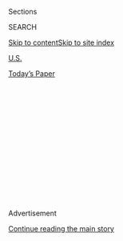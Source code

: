 <div id="app">

<div>

<div>

<div>

<div class="NYTAppHideMasthead css-1q2w90k e1suatyy0">

<div class="section css-ui9rw0 e1suatyy2">

<div class="css-eph4ug er09x8g0">

<div class="css-6n7j50">

</div>

<span class="css-1dv1kvn">Sections</span>

<div class="css-10488qs">

<span class="css-1dv1kvn">SEARCH</span>

</div>

[Skip to content](#site-content)[Skip to site
index](#site-index)

</div>

<div id="masthead-section-label" class="css-1wr3we4 eaxe0e00">

[U.S.](https://www.nytimes.com/section/us)

</div>

<div class="css-10698na e1huz5gh0">

</div>

</div>

<div id="masthead-bar-one" class="section hasLinks css-15hmgas e1csuq9d3">

<div class="css-uqyvli e1csuq9d0">

</div>

<div class="css-1uqjmks e1csuq9d1">

</div>

<div class="css-9e9ivx">

[](https://myaccount.nytimes.com/auth/login?response_type=cookie&client_id=vi)

</div>

<div class="css-1bvtpon e1csuq9d2">

[Today’s
Paper](https://www.nytimes.com/section/todayspaper)

</div>

</div>

</div>

</div>

<div data-aria-hidden="false">

<div id="site-content" data-role="main">

<div>

<div class="css-1aor85t" style="opacity:0.000000001;z-index:-1;visibility:hidden">

<div class="css-1hqnpie">

<div class="css-epjblv">

<span class="css-17xtcya">[U.S.](/section/us)</span><span class="css-x15j1o">|</span><span class="css-fwqvlz">Cash
Flowed to Clinton Foundation Amid Russian Uranium
Deal</span>

</div>

<div class="css-k008qs">

<div class="css-1iwv8en">

<span class="css-18z7m18"></span>

<div>

</div>

</div>

<span class="css-1n6z4y">https://nyti.ms/1DkztP8</span>

<div class="css-1705lsu">

<div class="css-4xjgmj">

<div class="css-4skfbu" data-role="toolbar" data-aria-label="Social Media Share buttons, Save button, and Comments Panel with current comment count" data-testid="share-tools">

  - 
  - 
  - 
  - 
    
    <div class="css-6n7j50">
    
    </div>

  - 
  - 

</div>

</div>

</div>

</div>

</div>

</div>

<div class="css-13pd83m">

</div>

<div id="top-wrapper" class="css-1sy8kpn">

<div id="top-slug" class="css-l9onyx">

Advertisement

</div>

[Continue reading the main
story](#after-top)

<div class="ad top-wrapper" style="text-align:center;height:100%;display:block;min-height:250px">

<div id="top" class="place-ad" data-position="top" data-size-key="top">

</div>

</div>

<div id="after-top">

</div>

</div>

<div id="sponsor-wrapper" class="css-1hyfx7x">

<div id="sponsor-slug" class="css-19vbshk">

Supported by

</div>

[Continue reading the main
story](#after-sponsor)

<div id="sponsor" class="ad sponsor-wrapper" style="text-align:center;height:100%;display:block">

</div>

<div id="after-sponsor">

</div>

</div>

<div class="css-1vkm6nb ehdk2mb0">

# Cash Flowed to Clinton Foundation Amid Russian Uranium Deal

</div>

<div class="css-79elbk" data-testid="photoviewer-wrapper">

<div class="css-z3e15g" data-testid="photoviewer-wrapper-hidden">

</div>

<div class="css-1a48zt4 ehw59r15" data-testid="photoviewer-children">

![<span class="css-16f3y1r e13ogyst0" data-aria-hidden="true">A Uranium
One sign that points to a 35,000-acre ranch owned by John Christensen,
near the town of Gillette, Wyo. Uranium One has the mining rights to Mr.
Christensen’s
property.</span><span class="css-cnj6d5 e1z0qqy90" itemprop="copyrightHolder"><span class="css-1ly73wi e1tej78p0">Credit...</span><span><span>Matthew
Staver for The New York
Times</span></span></span>](https://static01.nyt.com/images/2015/04/24/us/24URANIUM1/24URANIUM1-articleLarge.jpg?quality=75&auto=webp&disable=upscale)

</div>

</div>

<div class="css-xt80pu e12qa4dv0">

<div class="css-18e8msd">

<div class="css-vp77d3 epjyd6m0">

<div class="css-1baulvz">

By [<span class="css-1baulvz" itemprop="name">Jo
Becker</span>](http://www.nytimes.com/by/jo-becker) and
[<span class="css-1baulvz last-byline" itemprop="name">Mike
McIntire</span>](http://www.nytimes.com/by/mike-mcintire)

</div>

</div>

  - April 23,
    2015

  - 
    
    <div class="css-4xjgmj">
    
    <div class="css-d8bdto" data-role="toolbar" data-aria-label="Social Media Share buttons, Save button, and Comments Panel with current comment count" data-testid="share-tools">
    
      - 
      - 
      - 
      - 
        
        <div class="css-6n7j50">
        
        </div>
    
      - 
      - 
    
    </div>
    
    </div>

</div>

</div>

<div class="section meteredContent css-1r7ky0e" name="articleBody" itemprop="articleBody">

<div class="css-1fanzo5 StoryBodyCompanionColumn">

<div class="css-53u6y8">

The headline on the website Pravda trumpeted President Vladimir V.
Putin’s latest coup, its nationalistic fervor recalling an era when
its precursor served as the official mouthpiece of the Kremlin: “Russian
Nuclear Energy Conquers the World.”

The article, in January 2013, detailed how the Russian atomic energy
agency, Rosatom, had taken over a Canadian company with uranium-mining
stakes stretching from Central Asia to the American West. The deal made
Rosatom one of the world’s largest uranium producers and brought Mr.
Putin closer to his goal of controlling much of the global uranium
supply chain.

But the untold story behind that story is one that involves not just the
Russian president, but also a former American president and a woman who
would like to be the next one.

At the heart of the tale are several men, leaders of the Canadian mining
industry, who have been major donors to the charitable endeavors of
former President Bill Clinton and his family. Members of that group
built, financed and eventually sold off to the Russians a company that
would become known as Uranium One.

</div>

</div>

<div class="css-1fanzo5 StoryBodyCompanionColumn">

<div class="css-53u6y8">

Beyond mines in Kazakhstan that are among the most lucrative in the
world, the sale gave the Russians control of one-fifth of all uranium
production capacity in the United States. Since uranium is considered a
strategic asset, with implications for national security, the deal had
to be approved by a committee composed of representatives from a number
of United States government agencies. Among the agencies that eventually
signed off was the State Department, then headed by Mr. Clinton’s wife,
Hillary Rodham Clinton.

As the Russians gradually assumed control of Uranium One in three
separate transactions from 2009 to 2013, Canadian records show, a flow
of cash made its way to the Clinton Foundation. Uranium One’s chairman
used his family foundation to make four donations totaling $2.35
million. Those contributions were not publicly disclosed by the
Clintons, despite an agreement Mrs. Clinton had struck with the Obama
White House to publicly identify all donors. Other people with ties to
the company made donations as well.

And shortly after the Russians announced their intention to acquire a
majority stake in Uranium One, Mr. Clinton received $500,000 for a
Moscow speech from a Russian investment bank with links to the Kremlin
that was promoting Uranium One
stock.

<div class="css-79elbk" data-testid="photoviewer-wrapper">

<div class="css-z3e15g" data-testid="photoviewer-wrapper-hidden">

</div>

<div class="css-1a48zt4 ehw59r15" data-testid="photoviewer-children">

<div class="css-zgakxe erfvjey0">

<span class="css-1ly73wi e1tej78p0">Image</span>

<div class="css-zjzyr8">

<div data-testid="lazyimage-container" style="height:241.66666666666663px">

</div>

</div>

</div>

<span class="css-16f3y1r e13ogyst0" data-aria-hidden="true">Frank
Giustra, right, a mining financier, has donated $31.3 million to the
foundation run by former President Bill Clinton,
left.</span><span class="css-cnj6d5 e1z0qqy90" itemprop="copyrightHolder"><span class="css-1ly73wi e1tej78p0">Credit...</span><span>Joaquin
Sarmiento/Agence France-Presse — Getty Images</span></span>

</div>

</div>

At the time, both Rosatom and the United States government made promises
intended to ease concerns about ceding control of the company’s assets
to the Russians. Those promises have been repeatedly broken, records
show.

</div>

</div>

<div class="css-1fanzo5 StoryBodyCompanionColumn">

<div class="css-53u6y8">

The New York Times’s examination of the Uranium One deal is based on
dozens of interviews, as well as a review of public records and
securities filings in Canada, Russia and the United States. Some of the
connections between Uranium One and the Clinton Foundation were
unearthed by Peter Schweizer, a former fellow at the right-leaning
Hoover Institution and author of [the forthcoming book “Clinton
Cash.”](http://www.nytimes.com/2015/04/20/us/politics/new-book-clinton-cash-questions-foreign-donations-to-foundation.html "New York Times article")
Mr. Schweizer provided a preview of material in the book to The Times,
which scrutinized his information and built upon it with its own
reporting.

Whether the donations played any role in the approval of the uranium
deal is unknown. But the episode underscores the special ethical
challenges presented by the Clinton Foundation, headed by a former
president who relied heavily on foreign cash to accumulate $250 million
in assets even as his wife helped steer American foreign policy as
secretary of state, presiding over decisions with the potential to
benefit the foundation’s donors.

In a statement, Brian Fallon, a spokesman for Mrs. Clinton’s
presidential campaign, said no one “has ever produced a shred of
evidence supporting the theory that Hillary Clinton ever took action as
secretary of state to support the interests of donors to the Clinton
Foundation.” He emphasized that multiple United States agencies, as well
as the Canadian government, had signed off on the deal and that, in
general, such matters were handled at a level below the secretary. “To
suggest the State Department, under then-Secretary Clinton, exerted
undue influence in the U.S. government’s review of the sale of Uranium
One is utterly baseless,” he added.

American political campaigns are barred from accepting foreign
donations. But foreigners may give to foundations in the United States.
In the days since [Mrs. Clinton announced her
candidacy](http://www.nytimes.com/2015/04/13/us/politics/hillary-clinton-2016-presidential-campaign.html "New York Times articles")
for president, the Clinton Foundation has announced changes meant to
quell longstanding concerns about potential conflicts of interest in
such donations; it has limited donations from foreign governments, with
many, like Russia’s, barred from giving to all but its health care
initiatives. That policy stops short of a more stringent agreement
between Mrs. Clinton and the Obama administration that was in effect
while she was secretary of state.

Either way, the Uranium One deal highlights the limits of such
prohibitions. The foundation will continue to accept contributions from
foreign sources whose interests, like Uranium One’s, may overlap with
those of foreign governments, some of which may be at odds with the
United States.

When the Uranium One deal was approved, the geopolitical backdrop was
far different from today’s. The Obama administration was seeking to
“reset” strained relations with Russia. The deal was strategically
important to Mr. Putin, who shortly after the Americans gave their
blessing sat down for a staged interview with Rosatom’s chief executive,
Sergei Kiriyenko. “Few could have imagined in the past that we would own
20 percent of U.S. reserves,” Mr. Kiriyenko told Mr.
Putin.

</div>

</div>

<div class="css-1sngw6j">

[](https://www.nytimes.com/interactive/2015/04/23/us/clinton-foundation-donations-uranium-investors.html)

<div class="css-1eoytci">

![](https://static01.nyt.com/images/2015/04/23/us/clinton-foundation-donations-uranium-investors-1429749669022/clinton-foundation-donations-uranium-investors-1429749669022-videoLarge.png)

</div>

<div class="css-1rha1bf">

## Donations to the Clinton Foundation, and a Russian Uranium Takeover

Uranium investors gave millions to the Clinton Foundation while
Secretary of State Hillary Rodham Clinton’s office was involved in
approving a Russian bid for mining assets in Kazakhstan and the United
States.

</div>

</div>

<div class="css-1fanzo5 StoryBodyCompanionColumn">

<div class="css-53u6y8">

Now, after Russia’s annexation of Crimea and aggression in Ukraine, the
Moscow-Washington relationship is devolving toward Cold War levels, a
point several experts made in evaluating a deal so beneficial to Mr.
Putin, a man known to use energy resources to project power around the
world.

</div>

</div>

<div class="css-1fanzo5 StoryBodyCompanionColumn">

<div class="css-53u6y8">

“Should we be concerned? Absolutely,” said Michael McFaul, who served
under Mrs. Clinton as the American ambassador to Russia but said he had
been unaware of the Uranium One deal until asked about it. “Do we want
Putin to have a monopoly on this? Of course we don’t. We don’t want to
be dependent on Putin for anything in this climate.”

**A Seat at the Table**

The path to a Russian acquisition of American uranium deposits began in
2005 in Kazakhstan, where the Canadian mining financier Frank Giustra
orchestrated his first big uranium deal, with Mr. Clinton at his side.

The two men had flown aboard Mr. Giustra’s private jet to Almaty,
Kazakhstan, where they dined with the authoritarian president, Nursultan
A. Nazarbayev. Mr. Clinton handed the Kazakh president a propaganda coup
when he expressed support for Mr. Nazarbayev’s bid to head an
international elections monitoring group, undercutting American foreign
policy and criticism of Kazakhstan’s poor human rights record by, among
others, his wife, then a senator.

Within days of the visit, Mr. Giustra’s fledgling company, UrAsia Energy
Ltd., signed a preliminary deal giving it stakes in three uranium mines
controlled by the state-run uranium agency Kazatomprom.

If the Kazakh deal was a major victory, UrAsia did not wait long before
resuming the hunt. In 2007, it merged with Uranium One, a South African
company with assets in Africa and Australia, in what was described as a
$3.5 billion transaction. The new company, which kept the Uranium One
name, was controlled by UrAsia investors including Ian Telfer, a
Canadian who became chairman. Through a spokeswoman, Mr. Giustra, whose
personal stake in the deal was estimated at about $45 million, said he
sold his stake in 2007.

Soon, Uranium One began to snap up companies with assets in the United
States. In April 2007, it announced the purchase of a uranium mill in
Utah and more than 38,000 acres of uranium exploration properties in
four Western states, followed quickly by the acquisition of the Energy
Metals Corporation and its uranium holdings in Wyoming, Texas and Utah.
That deal made clear that Uranium One was intent on becoming “a
powerhouse in the United States uranium sector with the potential to
become the domestic supplier of choice for U.S. utilities,” the company
declared.

</div>

</div>

<div class="css-1fanzo5 StoryBodyCompanionColumn">

<div class="css-53u6y8">

<div class="css-79elbk" data-testid="photoviewer-wrapper">

<div class="css-z3e15g" data-testid="photoviewer-wrapper-hidden">

</div>

<div class="css-1a48zt4 ehw59r15" data-testid="photoviewer-children">

<div class="css-zgakxe erfvjey0">

<span class="css-1ly73wi e1tej78p0">Image</span>

<div class="css-zjzyr8">

<div data-testid="lazyimage-container" style="height:257.1333333333334px">

</div>

</div>

</div>

<span class="css-16f3y1r e13ogyst0" data-aria-hidden="true">Ian Telfer
was chairman of Uranium One and made large donations to the Clinton
Foundation.</span><span class="css-cnj6d5 e1z0qqy90" itemprop="copyrightHolder"><span class="css-1ly73wi e1tej78p0">Credit...</span><span>Galit
Rodan/Bloomberg, via Getty Images</span></span>

</div>

</div>

Still, the company’s story was hardly front-page news in the United
States — until early 2008, in the midst of Mrs. Clinton’s failed
presidential campaign, when The Times published an article revealing the
2005 trip’s link to Mr. Giustra’s Kazakhstan mining deal. It also
reported that several months later, Mr. Giustra had [donated $31.3
million](http://www.nytimes.com/2008/01/31/us/politics/31donor.html "New York Times article")
to Mr. Clinton’s foundation.

(In a statement issued after this article appeared online, Mr. Giustra
said he was “extremely proud” of his charitable work with Mr. Clinton,
and he urged the media to focus on poverty, health care and “the real
challenges of the world.”)

Though the 2008 article quoted the former head of Kazatomprom, Moukhtar
Dzhakishev, as saying that the deal required government approval and was
discussed at a dinner with the president, Mr. Giustra insisted that it
was a private transaction, with no need for Mr. Clinton’s influence with
Kazakh officials. He described his relationship with Mr. Clinton as
motivated solely by a shared interest in philanthropy.

As if to underscore the point, five months later Mr. Giustra held a
fund-raiser for the Clinton Giustra Sustainable Growth Initiative, a
project aimed at fostering progressive environmental and labor practices
in the natural resources industry, to which he had pledged $100 million.
The star-studded gala, at a conference center in Toronto, featured
performances by Elton John and Shakira and celebrities like Tom Cruise,
John Travolta and Robin Williams encouraging contributions from the many
so-called F.O.F.s — Friends of Frank — in attendance, among them Mr.
Telfer. In all, the evening generated $16 million in pledges, according
to an article in The Globe and Mail.

“None of this would have been possible if Frank Giustra didn’t have a
remarkable combination of caring and modesty, of vision and energy and
iron determination,” Mr. Clinton told those gathered, adding: “I love
this guy, and you should, too.”

But what had been a string of successes was about to hit a speed bump.

**Arrest and Progress**

By June 2009, a little over a year after the star-studded evening in
Toronto, Uranium One’s stock was in free-fall, down 40 percent. Mr.
Dzhakishev, the head of Kazatomprom, had just been arrested on charges
that he illegally sold uranium deposits to foreign companies, including
at least some of those won by Mr. Giustra’s UrAsia and now owned by
Uranium One.

</div>

</div>

<div class="css-1fanzo5 StoryBodyCompanionColumn">

<div class="css-53u6y8">

Publicly, the company tried to reassure shareholders. Its chief
executive, Jean Nortier, issued a confident statement calling the
situation a “complete misunderstanding.” He also contradicted Mr.
Giustra’s contention that the uranium deal had not required government
blessing. “When you do a transaction in Kazakhstan, you need the
government’s approval,” he said, adding that UrAsia had indeed received
that approval.

</div>

</div>

<div class="css-79elbk" data-testid="photoviewer-wrapper">

<div class="css-z3e15g" data-testid="photoviewer-wrapper-hidden">

</div>

<div class="css-1a48zt4 ehw59r15" data-testid="photoviewer-children">

![<span class="css-16f3y1r e13ogyst0" data-aria-hidden="true">Bill
Clinton met with Vladimir V. Putin in Moscow in
2010.</span><span class="css-cnj6d5 e1z0qqy90" itemprop="copyrightHolder"><span class="css-1ly73wi e1tej78p0">Credit...</span><span>Mikhail
Metzel/Associated
Press</span></span>](https://static01.nyt.com/images/2015/04/24/us/JPURANIUM4/JPURANIUM4-articleLarge-v2.jpg?quality=75&auto=webp&disable=upscale)

</div>

</div>

<div class="css-1fanzo5 StoryBodyCompanionColumn">

<div class="css-53u6y8">

But privately, Uranium One officials were worried they could lose their
joint mining ventures. American diplomatic cables made public by
WikiLeaks also reflect concerns that Mr. Dzhakishev’s arrest was part of
a Russian power play for control of Kazakh uranium assets.

At the time, Russia was already eying a stake in Uranium One, Rosatom
company documents show. Rosatom officials say they were seeking to
acquire mines around the world because Russia lacks sufficient domestic
reserves to meet its own industry needs.

It was against this backdrop that the Vancouver-based Uranium One
pressed the American Embassy in Kazakhstan, as well as Canadian
diplomats, to take up its cause with Kazakh officials, according to the
American cables.

“We want more than a statement to the press,” Paul Clarke, a Uranium One
executive vice president, told the embassy’s energy officer on June 10,
the officer reported in a cable. “That is simply chitchat.” What the
company needed, Mr. Clarke said, was official written confirmation that
the licenses were valid.

The American Embassy ultimately reported to the secretary of state, Mrs.
Clinton. Though the Clarke cable was copied to her, it was given wide
circulation, and it is unclear if she would have read it; the Clinton
campaign did not address questions about the cable.

</div>

</div>

<div class="css-1fanzo5 StoryBodyCompanionColumn">

<div class="css-53u6y8">

What is clear is that the embassy acted, with the cables showing that
the energy officer met with Kazakh officials to discuss the issue on
June 10 and 11.

Three days later, a wholly owned subsidiary of Rosatom completed a deal
for 17 percent of Uranium One. And within a year, the Russian government
substantially upped the ante, with a generous offer to shareholders that
would give it a 51 percent controlling stake. But first, Uranium One had
to get the American government to sign off on the
deal.

</div>

</div>

<div style="max-width:100%;margin:0 auto">

<div class="css-17dprlf" data-id="100000003643850" data-slug="clinton-foundation-donors" style="max-width:300px">

</div>

</div>

<div class="css-1fanzo5 StoryBodyCompanionColumn">

<div class="css-53u6y8">

**The Power to Say No**

When a company controlled by the Chinese government sought a 51 percent
stake in a tiny Nevada gold mining operation in 2009, it set off a
secretive review process in Washington, where officials raised concerns
primarily about the mine’s proximity to a military installation, but
also about the potential for minerals at the site, including uranium, to
come under Chinese control. The officials killed the deal.

Such is the power of the Committee on Foreign Investment in the United
States. The committee comprises some of the most powerful members of the
cabinet, including the attorney general, the secretaries of the
Treasury, Defense, Homeland Security, Commerce and Energy, and the
secretary of state. They are charged with reviewing any deal that could
result in foreign control of an American business or asset deemed
important to national security.

The national security issue at stake in the Uranium One deal was not
primarily about nuclear weapons proliferation; the United States and
Russia had for years cooperated on that front, with Russia sending
enriched fuel from decommissioned warheads to be used in American
nuclear power plants in return for raw uranium.

Instead, it concerned American dependence on foreign uranium sources.
While the United States gets one-fifth of its electrical power from
nuclear plants, it produces only around 20 percent of the uranium it
needs, and most plants have only 18 to 36 months of reserves, according
to Marin Katusa, author of “The Colder War: How the Global Energy Trade
Slipped From America’s Grasp.”

</div>

</div>

<div class="css-1fanzo5 StoryBodyCompanionColumn">

<div class="css-53u6y8">

“The Russians are easily winning the uranium war, and nobody’s talking
about it,” said Mr. Katusa, who explores the implications of the Uranium
One deal in his book. “It’s not just a domestic issue but a foreign
policy issue, too.”

When ARMZ, an arm of Rosatom, took its first 17 percent stake in Uranium
One in 2009, the two parties signed an agreement, found in securities
filings, to seek the foreign investment committee’s review. But it was
the 2010 deal, giving the Russians a controlling 51 percent stake, that
set off alarm bells. Four members of the House of Representatives signed
a letter expressing concern. Two more began pushing legislation to kill
the deal.

Senator John Barrasso, a Republican from Wyoming, where Uranium One’s
largest American operation was, wrote to President Obama, saying the
deal “would give the Russian government control over a sizable portion
of America’s uranium production capacity.”

</div>

</div>

<div class="css-79elbk" data-testid="photoviewer-wrapper">

<div class="css-z3e15g" data-testid="photoviewer-wrapper-hidden">

</div>

<div class="css-1a48zt4 ehw59r15" data-testid="photoviewer-children">

<div class="css-1xdhyk6 erfvjey0">

<span class="css-1ly73wi e1tej78p0">Image</span>

<div class="css-zjzyr8">

<div data-testid="lazyimage-container" style="height:232px">

</div>

</div>

</div>

<span class="css-16f3y1r e13ogyst0" data-aria-hidden="true">President
Putin during a meeting with Rosatom’s chief executive, Sergei Kiriyenko,
in December
2007.</span><span class="css-cnj6d5 e1z0qqy90" itemprop="copyrightHolder"><span class="css-1ly73wi e1tej78p0">Credit...</span><span>Dmitry
Astakhov/Ria Novosti, via Agence France-Presse — Getty
Images</span></span>

</div>

</div>

<div class="css-1fanzo5 StoryBodyCompanionColumn">

<div class="css-53u6y8">

“Equally alarming,” Mr. Barrasso added, “this sale gives ARMZ a
significant stake in uranium mines in Kazakhstan.”

Uranium One’s shareholders were also alarmed, and were “afraid of
Rosatom as a Russian state giant,” Sergei Novikov, a company spokesman,
recalled in an interview. He said Rosatom’s chief, Mr. Kiriyenko, sought
to reassure Uranium One investors, promising that Rosatom would not
break up the company and would keep the same management, including Mr.
Telfer, the chairman. Another Rosatom official said publicly that it did
not intend to increase its investment beyond 51 percent, and that it
envisioned keeping Uranium One a public company

American nuclear officials, too, seemed eager to assuage fears. The
Nuclear Regulatory Commission wrote to Mr. Barrasso assuring him that
American uranium would be preserved for domestic use, regardless of who
owned it.

</div>

</div>

<div class="css-1fanzo5 StoryBodyCompanionColumn">

<div class="css-53u6y8">

“In order to export uranium from the United States, Uranium One Inc. or
ARMZ would need to apply for and obtain a specific NRC license
authorizing the export of uranium for use as reactor fuel,” the letter
said.

Still, the ultimate authority to approve or reject the Russian
acquisition rested with the cabinet officials on the foreign investment
committee, including Mrs. Clinton — whose husband was collecting
millions in donations from people associated with Uranium One.

**Undisclosed Donations**

Before Mrs. Clinton could assume her post as secretary of state, the
White House demanded that she sign a memorandum of understanding placing
limits on the activities of her husband’s foundation. To avoid the
perception of conflicts of interest, beyond the ban on foreign
government donations, the foundation was required to publicly disclose
all contributors.

To judge from those disclosures — which list the contributions in ranges
rather than precise amounts — the only Uranium One official to give to
the Clinton Foundation was Mr. Telfer, the chairman, and the amount was
relatively small: no more than $250,000, and that was in 2007, before
talk of a Rosatom deal began percolating.

<div class="css-79elbk" data-testid="photoviewer-wrapper">

<div class="css-z3e15g" data-testid="photoviewer-wrapper-hidden">

</div>

<div class="css-1a48zt4 ehw59r15" data-testid="photoviewer-children">

<div class="css-zgakxe erfvjey0">

<span class="css-1ly73wi e1tej78p0">Image</span>

<div class="css-zjzyr8">

<div data-testid="lazyimage-container" style="height:243.6px">

</div>

</div>

</div>

<span class="css-16f3y1r e13ogyst0" data-aria-hidden="true">Uranium
One’s Russian takeover was approved by the United States while Hillary
Rodham Clinton was secretary of
state.</span><span class="css-cnj6d5 e1z0qqy90" itemprop="copyrightHolder"><span class="css-1ly73wi e1tej78p0">Credit...</span><span>Doug
Mills/The New York Times</span></span>

</div>

</div>

But a review of tax records in Canada, where Mr. Telfer has a family
charity called the Fernwood Foundation, shows that he donated millions
of dollars more, during and after the critical time when the foreign
investment committee was reviewing his deal with the Russians. With the
Russians offering a special dividend, shareholders like Mr. Telfer stood
to profit.

His donations through the Fernwood Foundation included $1 million
reported in 2009, the year his company appealed to the American Embassy
to help it keep its mines in Kazakhstan; $250,000 in 2010, the year the
Russians sought majority control; as well as $600,000 in 2011 and
$500,000 in 2012. Mr. Telfer said that his donations had nothing to do
with his business dealings, and that he had never discussed Uranium One
with Mr. or Mrs. Clinton. He said he had given the money because he
wanted to support Mr. Giustra’s charitable endeavors with Mr. Clinton.
“Frank and I have been friends and business partners for almost 20
years,” he said.

</div>

</div>

<div class="css-1fanzo5 StoryBodyCompanionColumn">

<div class="css-53u6y8">

The Clinton campaign left it to the foundation to reply to questions
about the Fernwood donations; the foundation did not provide a response.

Mr. Telfer’s undisclosed donations came in addition to between $1.3
million and $5.6 million in contributions, which were reported, from a
constellation of people with ties to Uranium One or UrAsia, the company
that originally acquired Uranium One’s most valuable asset: the Kazakh
mines. Without those assets, the Russians would have had no interest in
the deal: “It wasn’t the goal to buy the Wyoming mines. The goal was to
acquire the Kazakh assets, which are very good,” Mr. Novikov, the
Rosatom spokesman, said in an interview.

Amid this influx of Uranium One-connected money, Mr. Clinton was invited
to speak in Moscow in June 2010, the same month Rosatom struck its deal
for a majority stake in Uranium One.

The $500,000 fee — among Mr. Clinton’s highest — was paid by Renaissance
Capital, a Russian investment bank with ties to the Kremlin that has
invited world leaders, including Tony Blair, the former British prime
minister, to speak at its investor conferences.

Renaissance Capital analysts talked up Uranium One’s stock, assigning it
a “buy” rating and saying in a July 2010 research report that it was
“the best play” in the uranium markets. In addition, Renaissance
Capital turned up that same year as a major donor, along with Mr.
Giustra and several companies linked to Uranium One or UrAsia, to a
small medical charity in Colorado run by a friend of Mr. Giustra’s. In a
newsletter to supporters, the friend credited Mr. Giustra with helping
get donations from “businesses around the
world.”

</div>

</div>

<div class="css-79elbk" data-testid="photoviewer-wrapper">

<div class="css-z3e15g" data-testid="photoviewer-wrapper-hidden">

</div>

<div class="css-1a48zt4 ehw59r15" data-testid="photoviewer-children">

<div class="css-1xdhyk6 erfvjey0">

<span class="css-1ly73wi e1tej78p0">Image</span>

<div class="css-zjzyr8">

<div data-testid="lazyimage-container" style="height:201.06666666666666px">

</div>

</div>

</div>

<span class="css-16f3y1r e13ogyst0" data-aria-hidden="true">John
Christensen sold the mining rights on his ranch in Wyoming to Uranium
One.</span><span class="css-cnj6d5 e1z0qqy90" itemprop="copyrightHolder"><span class="css-1ly73wi e1tej78p0">Credit...</span><span>Matthew
Staver for The New York Times</span></span>

</div>

</div>

<div class="css-1fanzo5 StoryBodyCompanionColumn">

<div class="css-53u6y8">

Renaissance Capital would not comment on the genesis of Mr. Clinton’s
speech to an audience that included leading Russian officials, or on
whether it was connected to the Rosatom deal. According to a Russian
government news service, Mr. Putin personally thanked Mr. Clinton for
speaking.

</div>

</div>

<div class="css-1fanzo5 StoryBodyCompanionColumn">

<div class="css-53u6y8">

A person with knowledge of the Clinton Foundation’s fund-raising
operation, who requested anonymity to speak candidly about it, said that
for many people, the hope is that money will in fact buy influence: “Why
do you think they are doing it — because they love them?” But whether it
actually does is another question. And in this case, there were broader
geopolitical pressures that likely came into play as the United States
considered whether to approve the Rosatom-Uranium One deal.

**Diplomatic Considerations**

If doing business with Rosatom was good for those in the Uranium One
deal, engaging with Russia was also a priority of the incoming Obama
administration, which was hoping for a new era of cooperation as Mr.
Putin relinquished the presidency — if only for a term — to Dmitri A.
Medvedev.

“The assumption was we could engage Russia to further core U.S. national
security interests,” said Mr. McFaul, the former ambassador.

It started out well. The two countries made progress on nuclear
proliferation issues, and expanded use of Russian territory to resupply
American forces in Afghanistan. Keeping Iran from obtaining a nuclear
weapon was among the United States’ top priorities, and in June 2010
Russia signed off on a United Nations resolution imposing tough new
sanctions on that country.

Two months later, the deal giving ARMZ a controlling stake in Uranium
One was submitted to the Committee on Foreign Investment in the United
States for review. Because of the secrecy surrounding the process, it is
hard to know whether the participants weighed the desire to improve
bilateral relations against the potential risks of allowing the Russian
government control over the biggest uranium producer in the United
States. The deal was ultimately approved in October, following what two
people involved in securing the approval said had been a relatively
smooth process.

Not all of the committee’s decisions are personally debated by the
agency heads themselves; in less controversial cases, deputy or
assistant secretaries may sign off. But experts and former committee
members say Russia’s interest in Uranium One and its American uranium
reserves seemed to warrant attention at the highest
levels.

<div class="css-79elbk" data-testid="photoviewer-wrapper">

<div class="css-z3e15g" data-testid="photoviewer-wrapper-hidden">

</div>

<div class="css-1a48zt4 ehw59r15" data-testid="photoviewer-children">

<div class="css-zgakxe erfvjey0">

<span class="css-1ly73wi e1tej78p0">Image</span>

<div class="css-zjzyr8">

<div data-testid="lazyimage-container" style="height:232.64444444444447px">

</div>

</div>

</div>

<span class="css-16f3y1r e13ogyst0" data-aria-hidden="true">Moukhtar
Dzhakishev was arrested in 2009 while the chief of
Kazatomprom.</span><span class="css-cnj6d5 e1z0qqy90" itemprop="copyrightHolder"><span class="css-1ly73wi e1tej78p0">Credit...</span><span>Daniel
Acker/Bloomberg, via Getty Images</span></span>

</div>

</div>

</div>

</div>

<div class="css-1fanzo5 StoryBodyCompanionColumn">

<div class="css-53u6y8">

“This deal had generated press, it had captured the attention of
Congress and it was strategically important,” said Richard Russell, who
served on the committee during the George W. Bush administration. “When
I was there invariably any one of those conditions would cause this to
get pushed way up the chain, and here you had all three.”

And Mrs. Clinton brought a reputation for hawkishness to the process; as
a senator, she was a vocal critic of the committee’s approval of a deal
that would have transferred the management of major American seaports to
a company based in the United Arab Emirates, and as a presidential
candidate she had advocated legislation to strengthen the process.

The Clinton campaign spokesman, Mr. Fallon, said that in general, these
matters did not rise to the secretary’s level. He would not comment on
whether Mrs. Clinton had been briefed on the matter, but he gave The
Times a statement from the former assistant secretary assigned to the
foreign investment committee at the time, Jose Fernandez. While not
addressing the specifics of the Uranium One deal, Mr. Fernandez said,
“Mrs. Clinton never intervened with me on any C.F.I.U.S. matter.”

Mr. Fallon also noted that if any agency had raised national security
concerns about the Uranium One deal, it could have taken them directly
to the president.

Anne-Marie Slaughter, the State Department’s director of policy planning
at the time, said she was unaware of the transaction — or the extent to
which it made Russia a dominant uranium supplier. But speaking
generally, she urged caution in evaluating its wisdom in hindsight.

“Russia was not a country we took lightly at the time or thought was
cuddly,” she said. “But it wasn’t the adversary it is today.”

That renewed adversarial relationship has raised concerns about European
dependency on Russian energy resources, including nuclear fuel. The
unease reaches beyond diplomatic circles. In Wyoming, where Uranium One
equipment is scattered across his 35,000-acre ranch, John Christensen is
frustrated that repeated changes in corporate ownership over the years
led to French, South African, Canadian and, finally, Russian control
over mining rights on his property.

</div>

</div>

<div class="css-1fanzo5 StoryBodyCompanionColumn">

<div class="css-53u6y8">

“I hate to see a foreign government own mining rights here in the United
States,” he said. “I don’t think that should happen.”

Mr. Christensen, 65, noted that despite assurances by the Nuclear
Regulatory Commission that uranium could not leave the country without
Uranium One or ARMZ obtaining an export license — which they do not have
— yellowcake from his property was routinely packed into drums and
trucked off to a processing plant in Canada.

Asked about that, the commission confirmed that Uranium One has, in
fact, shipped yellowcake to Canada even though it does not have an
export license. Instead, the transport company doing the shipping, RSB
Logistic Services, has the license. A commission spokesman said that “to
the best of our knowledge” most of the uranium sent to Canada for
processing was returned for use in the United States. A Uranium One
spokeswoman, Donna Wichers, said 25 percent had gone to Western Europe
and Japan. At the moment, with the uranium market in a downturn, nothing
is being shipped from the Wyoming mines.

The “no export” assurance given at the time of the Rosatom deal is not
the only one that turned out to be less than it seemed. Despite pledges
to the contrary, Uranium One was delisted from the Toronto Stock
Exchange and taken private. As of 2013, Rosatom’s subsidiary, ARMZ,
owned 100 percent of it.

</div>

</div>

</div>

<div>

</div>

<div>

</div>

<div>

</div>

<div>

<div id="bottom-wrapper" class="css-1ede5it">

<div id="bottom-slug" class="css-l9onyx">

Advertisement

</div>

[Continue reading the main
story](#after-bottom)

<div id="bottom" class="ad bottom-wrapper" style="text-align:center;height:100%;display:block;min-height:90px">

</div>

<div id="after-bottom">

</div>

</div>

</div>

</div>

</div>

## Site Index

<div>

</div>

## Site Information Navigation

  - [© <span>2020</span> <span>The New York Times
    Company</span>](https://help.nytimes.com/hc/en-us/articles/115014792127-Copyright-notice)

<!-- end list -->

  - [NYTCo](https://www.nytco.com/)
  - [Contact
    Us](https://help.nytimes.com/hc/en-us/articles/115015385887-Contact-Us)
  - [Work with us](https://www.nytco.com/careers/)
  - [Advertise](https://nytmediakit.com/)
  - [T Brand Studio](http://www.tbrandstudio.com/)
  - [Your Ad
    Choices](https://www.nytimes.com/privacy/cookie-policy#how-do-i-manage-trackers)
  - [Privacy](https://www.nytimes.com/privacy)
  - [Terms of
    Service](https://help.nytimes.com/hc/en-us/articles/115014893428-Terms-of-service)
  - [Terms of
    Sale](https://help.nytimes.com/hc/en-us/articles/115014893968-Terms-of-sale)
  - [Site
    Map](https://spiderbites.nytimes.com)
  - [Help](https://help.nytimes.com/hc/en-us)
  - [Subscriptions](https://www.nytimes.com/subscription?campaignId=37WXW)

</div>

</div>

</div>

</div>
